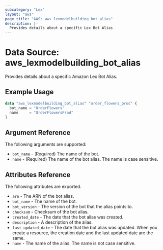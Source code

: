 ```yaml
---
subcategory: "Lex"
layout: "aws"
page_title: "AWS: aws_lexmodelbuilding_bot_alias"
description: |-
  Provides details about a specific Lex Bot Alias
---
```


# Data Source: aws_lexmodelbuilding_bot_alias

Provides details about a specific Amazon Lex Bot Alias.

## Example Usage

```terraform
data "aws_lexmodelbuilding_bot_alias" "order_flowers_prod" {
  bot_name = "OrderFlowers"
  name     = "OrderFlowersProd"
}
```

## Argument Reference

The following arguments are supported:

* `bot_name` - (Required) The name of the bot.
* `name` - (Required) The name of the bot alias. The name is case sensitive.

## Attributes Reference

The following attributes are exported.

* `arn` - The ARN of the bot alias.
* `bot_name` - The name of the bot.
* `bot_version` - The version of the bot that the alias points to.
* `checksum` - Checksum of the bot alias.
* `created_date` - The date that the bot alias was created.
* `description` - A description of the alias.
* `last_updated_date` - The date that the bot alias was updated. When you create a resource, the creation date and the last updated date are the same.
* `name` - The name of the alias. The name is not case sensitive.
